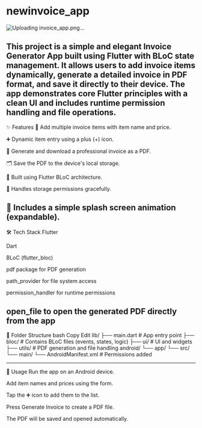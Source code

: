 # newinvoice_app
![Uploading invoice_app.png…]()








This project is a simple and elegant Invoice Generator App built using Flutter with BLoC state management. It allows users to add invoice items dynamically, generate a detailed invoice in PDF format, and save it directly to their device. The app demonstrates core Flutter principles with a clean UI and includes runtime permission handling and file operations.
-----------------------------------------------------------------------------------------------------------------------

✨ Features
📌 Add multiple invoice items with item name and price.

➕ Dynamic item entry using a plus (+) icon.

📄 Generate and download a professional invoice as a PDF.

🗂️ Save the PDF to the device's local storage.

🎯 Built using Flutter BLoC architecture.

🔐 Handles storage permissions gracefully.

🚀 Includes a simple splash screen animation (expandable).
-------------------------------------------------------------------------------------------------------------------

🛠️ Tech Stack
Flutter

Dart

BLoC (flutter_bloc)

pdf package for PDF generation

path_provider for file system access

permission_handler for runtime permissions

open_file to open the generated PDF directly from the app
--------------------------------------------------------------------------------------------------------------------

📁 Folder Structure
bash
Copy
Edit
lib/
├── main.dart               # App entry point
├── bloc/                   # Contains BLoC files (events, states, logic)
├── ui/                     # UI and widgets
├── utils/                  # PDF generation and file handling
android/
└── app/
    └── src/
        └── main/
            └── AndroidManifest.xml  # Permissions added

---------------------------------------------------------------------------------------------------------------------
📝 Usage
Run the app on an Android device.

Add item names and prices using the form.

Tap the ➕ icon to add them to the list.

Press Generate Invoice to create a PDF file.

The PDF will be saved and opened automatically.

 
 
